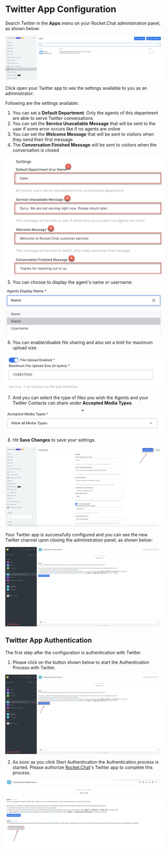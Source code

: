 # Twitter App Configuration

Search Twitter in the **Apps** menu on your Rocket.Chat administration panel, as shown below:

![](../../../.gitbook/assets/image%20%28409%29.png)

Click open your Twitter app to see the settings available to you as an administrator: 

Following are the settings available:

1. You can set a **Default Department**. Only the agents of this department are able to serve Twitter conversations
2. You can set the **Service Unavailable Message** that will be sent to the user if some error occurs like if no agents are online
3. You can set the **Welcome Message** that will be sent to visitors when they send their first message
4. The **Conversation Finished Message** will be sent to visitors when the conversation is closed

![](../../../.gitbook/assets/image%20%28400%29.png)

5.  You can choose to display the agent's name or username:

![](../../../.gitbook/assets/image%20%28399%29.png)

6. You can enable/disable file sharing and also set a limit for maximum upload size.

![](../../../.gitbook/assets/image%20%28391%29.png)

7. And you can select the type of files you wish the Agents and your Twitter Contacts can share under **Accepted Media Types**.

![](../../../.gitbook/assets/image%20%28394%29.png)

8. Hit **Save Changes** to save your settings.

![](../../../.gitbook/assets/image%20%28393%29.png)

Your Twitter app is successfully configured and you can see the new Twitter channel upon closing the administration panel, as shown below:

![](../../../.gitbook/assets/image%20%28392%29.png)

## Twitter App Authentication

The first step after the configuration is authentication with Twitter. 

1. Please click on the button shown below to start the Authentication Process with Twitter.

![](../../../.gitbook/assets/image%20%28398%29.png)

2. As soon as you click Start Authentication the  Authentication process is started. Please authorize [Rocket.Chat](http://rocket.chat/)'s Twitter app to complete this process.

![](../../../.gitbook/assets/image%20%28413%29.png)

 


